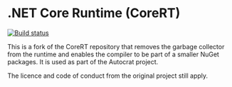 # .NET Core Runtime (CoreRT)

[![Build status](https://ci.appveyor.com/api/projects/status/0vk7m4o4oxikdg72/branch/autocrat?svg=true)](https://ci.appveyor.com/project/samcragg/corert/branch/autocrat)

This is a fork of the CoreRT repository that removes the garbage collector from
the runtime and enables the compiler to be part of a smaller NuGet packages. It
is used as part of the Autocrat project.

The licence and code of conduct from the original project still apply.
